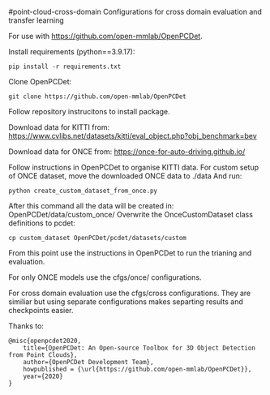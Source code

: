 #point-cloud-cross-domain
Configurations for cross domain evaluation and transfer learning

For use with https://github.com/open-mmlab/OpenPCDet.

Install requirements (python==3.9.17):
```
pip install -r requirements.txt
```

Clone OpenPCDet:
```
git clone https://github.com/open-mmlab/OpenPCDet
```
Follow repository instrucitons to install package.

Download data for KITTI from:
https://www.cvlibs.net/datasets/kitti/eval_object.php?obj_benchmark=bev

Download data for ONCE from:
https://once-for-auto-driving.github.io/

Follow instructions in OpenPCDet to organise KITTI data.
For custom setup of ONCE dataset, move the downloaded ONCE data to ./data
And run:
```
python create_custom_dataset_from_once.py
```
After this command all the data will be created in: OpenPCDet/data/custom_once/
Overwrite the OnceCustomDataset class definitions to pcdet:
```
cp custom_dataset OpenPCDet/pcdet/datasets/custom
```

From this point use the instructions in OpenPCDet to run the trianing and evaluation.

For only ONCE models use the cfgs/once/ configurations.

For cross domain evaluation use the cfgs/cross configurations. They are similiar but using separate configurations makes separting results and checkpoints easier.

Thanks to:
```
@misc{openpcdet2020,
    title={OpenPCDet: An Open-source Toolbox for 3D Object Detection from Point Clouds},
    author={OpenPCDet Development Team},
    howpublished = {\url{https://github.com/open-mmlab/OpenPCDet}},
    year={2020}
}
```